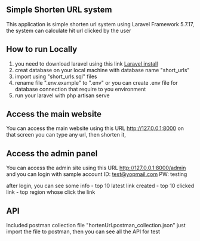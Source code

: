 ## Simple Shorten URL system

This application is simple shorten url system using Laravel Framework 5.7.17, the system can calculate hit url clicked by the user

## How to run Locally
1. you need to download laravel using this link <a href="https://laravel.com/docs/5.7#installation">Laravel install</a>
2. creat database on your local machine with database name "short_urls"
3. import using "short_urls.sql" files
4. rename file ".env.example" to ".env" or you can create .env file for database connection that require to you environment
5. run your laravel with php artisan serve

## Access the main website
You can access the main website using this URL <a href="http://127.0.0.1:8000">http://127.0.0.1:8000</a>
on that screen you can type any url, then shorten it, 

## Access the admin panel
You can access the admin site using this URL <a href="http://127.0.0.1:8000/admin">http://127.0.0.1:8000/admin</a>
and you can login with sample account 
ID: test@yopmail.com
PW: testing

after login, you can see some info 
    - top 10 latest link created
    - top 10 clicked link
    - top region whose click the link

## API 
Included postman collection file "hortenUrl.postman_collection.json"
just import the file to postman, then you can see all the API for test

